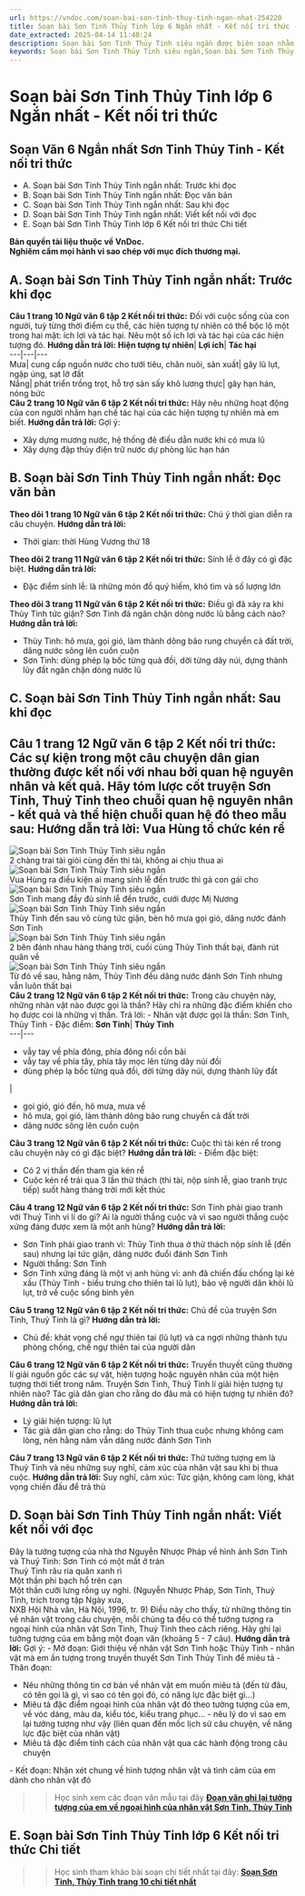 ```yaml
---
url: https://vndoc.com/soan-bai-son-tinh-thuy-tinh-ngan-nhat-254220
title: Soạn bài Sơn Tinh Thủy Tinh lớp 6 Ngắn nhất - Kết nối tri thức - VnDoc.com
date_extracted: 2025-04-14 11:40:24
description: Soạn bài Sơn Tinh Thủy Tinh siêu ngắn được biên soạn nhằm giúp các em HS đạt kết quả tốt trong quá trình làm bài tập và học tập môn Ngữ văn lớp 6.
keywords: Soạn bài Sơn Tinh Thủy Tinh siêu ngắn,Soạn bài Sơn Tinh Thủy Tinh ngắn gọn,Soạn bài Sơn Tinh Thủy Tinh ngắn nhất,Soạn bài Sơn Tinh Thủy Tinh ngắn,Soạn văn 6 Sơn Tinh Thủy Tinh,Sơn Tinh Thủy Tinh,Sơn Tinh Thủy Tinh trang 10,Soạn bài Sơn Tinh Thủy Tinh,đọc Sơn Tinh Thủy Tinh,truyền thuyết Sơn Tinh Thủy Tinh,ngữ văn 6,ngữ văn 6 tập 2,soạn văn 6,soạn văn 6 tập 2,soạn văn lớp 6,soan van 6,ngữ văn lớp 6,văn lớp 6,văn 6,ngu van 6,soạn ngữ văn lớp 6,giải ngữ văn 6,cách soạn văn lớp 6
---
```


# Soạn bài Sơn Tinh Thủy Tinh lớp 6 Ngắn nhất - Kết nối tri thức
## **Soạn Văn 6 Ngắn nhất Sơn Tinh Thủy Tinh - Kết nối tri thức**
  * A. Soạn bài Sơn Tinh Thủy Tinh ngắn nhất: Trước khi đọc
  * B. Soạn bài Sơn Tinh Thủy Tinh ngắn nhất: Đọc văn bản 
  * C. Soạn bài Sơn Tinh Thủy Tinh ngắn nhất: Sau khi đọc
  * D. Soạn bài Sơn Tinh Thủy Tinh ngắn nhất: Viết kết nối với đọc 
  * E. Soạn bài Sơn Tinh Thủy Tinh lớp 6 Kết nối tri thức Chi tiết

**Bản quyền tài liệu thuộc về VnDoc.  
Nghiêm cấm mọi hành vi sao chép với mục đích thương mại.**
## **A. Soạn bài Sơn Tinh Thủy Tinh ngắn nhất: Trước khi đọc**
**Câu 1 trang 10 Ngữ văn 6 tập 2 Kết nối tri thức:** Đối với cuộc sống của con người, tuỳ từng thời điểm cụ thể, các hiện tượng tự nhiên có thể bộc lộ một trong hai mặt: ích lợi và tác hại. Nêu một số ích lợi và tác hại của các hiện tượng đó.
**Hướng dẫn trả lời:**
**Hiện tượng tự nhiên**| **Lợi ích**| **Tác hại**  
---|---|---  
Mưa| cung cấp nguồn nước cho tưới tiêu, chăn nuôi, sản xuất| gây lũ lụt, ngập úng, sạt lở đất  
Nắng| phát triển trồng trọt, hỗ trợ sản sấy khô lương thực| gây hạn hán, nóng bức  
**Câu 2 trang 10 Ngữ văn 6 tập 2 Kết nối tri thức:** Hãy nêu những hoạt động của con người nhằm hạn chế tác hại của các hiện tượng tự nhiên mà em biết.
**Hướng dẫn trả lời:**
Gợi ý:
  * Xây dựng mương nước, hệ thống đê điều dẫn nước khi có mưa lũ
  * Xây dựng đập thủy điện trữ nước dự phòng lúc hạn hán

## **B. Soạn bài Sơn Tinh Thủy Tinh ngắn nhất: Đọc văn bản**
**Theo dõi 1 trang 10 Ngữ văn 6 tập 2 Kết nối tri thức:** Chú ý thời gian diễn ra câu chuyện.
**Hướng dẫn trả lời:**
  * Thời gian: thời Hùng Vương thứ 18

**Theo dõi 2 trang 11 Ngữ văn 6 tập 2 Kết nối tri thức:** Sính lễ ở đây có gì đặc biệt.
**Hướng dẫn trả lời:**
  * Đặc điểm sính lễ: là những món đồ quý hiếm, khó tìm và số lượng lớn

**Theo dõi 3 trang 11 Ngữ văn 6 tập 2 Kết nối tri thức:** Điều gì đã xảy ra khi Thủy Tinh tức giận? Sơn Tinh đã ngăn chặn dòng nước lũ bằng cách nào?
**Hướng dẫn trả lời:**
  * Thủy Tinh: hô mưa, gọi gió, làm thành dông bão rung chuyển cả đất trời, dâng nước sông lên cuồn cuộn
  * Sơn Tinh: dùng phép lạ bốc từng quả đồi, dời từng dãy núi, dựng thành lũy đất ngăn chặn dòng nước lũ

## **C. Soạn bài Sơn Tinh Thủy Tinh ngắn nhất: Sau khi đọc**
**Câu 1 trang 12 Ngữ văn 6 tập 2 Kết nối tri thức:** Các sự kiện trong một câu chuyện dân gian thường được kết nối với nhau bởi quan hệ nguyên nhân và kết quả. Hãy tóm lược cốt truyện Sơn Tinh, Thuỷ Tinh theo chuỗi quan hệ nguyên nhân - kết quả và thể hiện chuỗi quan hệ đó theo mẫu sau:
**Hướng dẫn trả lời:**
Vua Hùng tổ chức kén rể  
---  
![Soạn bài Sơn Tinh Thủy Tinh siêu ngắn](https://i.vdoc.vn/data/image/2021/10/02/tom-tat-van-ban-banh-chung-banh-giay-bang-so-do-1.jpg)  
2 chàng trai tài giỏi cùng đến thi tài, không ai chịu thua ai  
![Soạn bài Sơn Tinh Thủy Tinh siêu ngắn](https://i.vdoc.vn/data/image/2021/10/02/tom-tat-van-ban-banh-chung-banh-giay-bang-so-do-1.jpg)  
Vua Hùng ra điều kiện ai mang sính lễ đến trước thì gả con gái cho  
![Soạn bài Sơn Tinh Thủy Tinh siêu ngắn](https://i.vdoc.vn/data/image/2021/10/02/tom-tat-van-ban-banh-chung-banh-giay-bang-so-do-1.jpg)  
Sơn Tinh mang đầy đủ sính lễ đến trước, cưới được Mị Nương  
![Soạn bài Sơn Tinh Thủy Tinh siêu ngắn](https://i.vdoc.vn/data/image/2021/10/02/tom-tat-van-ban-banh-chung-banh-giay-bang-so-do-1.jpg)  
Thủy Tinh đến sau vô cùng tức giận, bèn hô mưa gọi gió, dâng nước đánh Sơn Tinh  
![Soạn bài Sơn Tinh Thủy Tinh siêu ngắn](https://i.vdoc.vn/data/image/2021/10/02/tom-tat-van-ban-banh-chung-banh-giay-bang-so-do-1.jpg)  
2 bên đánh nhau hàng tháng trời, cuối cùng Thủy Tinh thất bại, đành rút quân về  
![Soạn bài Sơn Tinh Thủy Tinh siêu ngắn](https://i.vdoc.vn/data/image/2021/10/02/tom-tat-van-ban-banh-chung-banh-giay-bang-so-do-1.jpg)  
Từ đó về sau, hằng năm, Thủy Tinh đều dâng nước đánh Sơn Tinh nhưng vẫn luôn thất bại  
**Câu 2 trang 12 Ngữ văn 6 tập 2 Kết nối tri thức:** Trong câu chuyện này, những nhân vật nào được gọi là thần? Hãy chỉ ra những đặc điểm khiến cho họ được coi là những vị thần.
Trả lời:
\- Nhân vật được gọi là thần: Sơn Tinh, Thủy Tinh
\- Đặc điểm:
**Sơn Tinh**| **Thủy Tinh**  
---|---  
  * vẫy tay về phía đông, phía đông nổi cồn bãi
  * vẫy tay về phía tây, phía tây mọc lên từng dãy núi đồi
  * dùng phép lạ bốc từng quả đồi, dời từng dãy núi, dựng thành lũy đất

| 
  * gọi gió, gió đến, hô mưa, mưa về
  * hô mưa, gọi gió, làm thành dông bão rung chuyển cả đất trời
  * dâng nước sông lên cuồn cuộn

**Câu 3 trang 12 Ngữ văn 6 tập 2 Kết nối tri thức:** Cuộc thi tài kén rể trong câu chuyện này có gì đặc biệt?
**Hướng dẫn trả lời:**
\- Điểm đặc biệt:
  * Có 2 vị thần đến tham gia kén rể
  * Cuộc kén rể trải qua 3 lần thử thách \(thi tài, nộp sính lễ, giao tranh trực tiếp\) suốt hàng tháng trời mới kết thúc

**Câu 4 trang 12 Ngữ văn 6 tập 2 Kết nối tri thức:** Sơn Tinh phải giao tranh với Thuỷ Tinh vì lí do gì? Ai là người thắng cuộc và vì sao người thắng cuộc xứng đáng được xem là một anh hùng?
**Hướng dẫn trả lời:**
  * Sơn Tinh phải giao tranh vì: Thủy Tinh thua ở thử thách nộp sính lễ \(đến sau\) nhưng lại tức giận, dâng nước đuổi đánh Sơn Tinh
  * Người thắng: Sơn Tinh
  * Sơn Tinh xứng đáng là một vị anh hùng vì: anh đã chiến đấu chống lại kẻ xấu \(Thủy Tinh - biểu trưng cho thiên tai lũ lụt\), bảo vệ người dân khỏi lũ lụt, trở về cuộc sống bình yên

**Câu 5 trang 12 Ngữ văn 6 tập 2 Kết nối tri thức:** Chủ đề của truyện Sơn Tinh, Thuỷ Tinh là gì?
**Hướng dẫn trả lời:**
  * Chủ đề: khát vọng chế ngự thiên tai \(lũ lụt\) và ca ngợi những thành tựu phòng chống, chế ngự thiên tai của người dân

**Câu 6 trang 12 Ngữ văn 6 tập 2 Kết nối tri thức:** Truyền thuyết cũng thường lí giải nguồn gốc các sự vật, hiện tượng hoặc nguyên nhân của một hiện tượng thời tiết trong năm. Truyện Sơn Tinh, Thuỷ Tinh lí giải hiện tượng tự nhiên nào? Tác giả dân gian cho rằng do đâu mà có hiện tượng tự nhiên đó?
**Hướng dẫn trả lời:**
  * Lý giải hiện tượng: lũ lụt
  * Tác giả dân gian cho rằng: do Thủy Tinh thua cuộc nhưng không cam lòng, nên hằng năm vẫn dâng nước đánh Sơn Tinh

**Câu 7 trang 13 Ngữ văn 6 tập 2 Kết nối tri thức:** Thử tưởng tượng em là Thuỷ Tinh và nêu những suy nghĩ, cảm xúc của nhân vật sau khi bị thua cuộc.
**Hướng dẫn trả lời:**
Suy nghĩ, cảm xúc: Tức giận, không cam lòng, khát vọng chiến đấu để trả thù
## **D. Soạn bài Sơn Tinh Thủy Tinh ngắn nhất: Viết kết nối với đọc**
Đây là tưởng tượng của nhà thơ Nguyễn Nhược Pháp về hình ảnh Sơn Tinh và Thuỷ Tinh:
Sơn Tinh có một mắt ở trán  
Thuỷ Tinh râu ria quăn xanh rì  
Một thần phi bạch hổ trên cạn  
Một thần cưỡi lưng rồng uy nghi.
\(Nguyễn Nhược Pháp, Sơn Tỉnh, Thuỷ Tỉnh, trích trong tập Ngày xưa,  
NXB Hội Nhà văn, Hà Nội, 1996, tr. 9\)
Điều này cho thấy, từ những thông tin về nhân vật trong câu chuyện, mỗi chúng ta đều có thể tưởng tượng ra ngoại hình của nhân vật Sơn Tinh, Thuỷ Tinh theo cách riêng. Hãy ghi lại tưởng tượng của em bằng một đoạn văn \(khoảng 5 - 7 câu\).
**Hướng dẫn trả lời:**
Gợi ý:
\- Mở đoạn: Giới thiệu về nhân vật Sơn Tinh hoặc Thủy Tinh - nhân vật mà em ấn tượng trong truyền thuyết Sơn Tinh Thủy Tinh để miêu tả
\- Thân đoạn:
  * Nêu những thông tin cơ bản về nhân vật em muốn miêu tả \(đến từ đâu, có tên gọi là gì, vì sao có tên gọi đó, có năng lực đặc biệt gì...\)
  * Miêu tả đặc điểm ngoại hình của nhân vật đó theo tưởng tượng của em, về vóc dáng, màu da, kiểu tóc, kiểu trang phục... - nêu lý do vì sao em lại tưởng tượng như vậy \(liên quan đến mốc lịch sử câu chuyện, về năng lực đặc biệt của nhân vật\)
  * Miêu tả đặc điểm tính cách của nhân vật qua các hành động trong câu chuyện

\- Kết đoạn: Nhận xét chung về hình tượng nhân vật và tình cảm của em dành cho nhân vật đó
>> Học sinh xem các đoạn văn mẫu tại đây **[Đoạn văn ghi lại tưởng tượng của em về ngoại hình của nhân vật Sơn Tinh, Thủy Tinh](<https://vndoc.com/doan-van-ghi-lai-tuong-tuong-cua-em-ve-ngoai-hinh-cua-nhan-vat-son-tinh-thuy-tinh-254151>)**
## **E. Soạn bài Sơn Tinh Thủy Tinh lớp 6 Kết nối tri thức Chi tiết**
>> Học sinh tham khảo bài soạn chi tiết nhất tại đây: **[Soạn Sơn Tinh, Thủy Tinh trang 10 chi tiết nhất](<https://vndoc.com/soan-son-tinh-thuy-tinh-241777>)**
